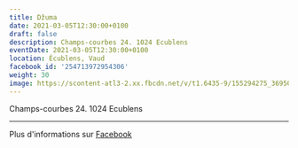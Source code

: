 ```yaml
---
title: Džuma
date: 2021-03-05T12:30:00+0100
draft: false
description: Champs-courbes 24. 1024 Ecublens
eventDate: 2021-03-05T12:30:00+0100
location: Écublens, Vaud
facebook_id: '254713972954306'
weight: 30
image: https://scontent-atl3-2.xx.fbcdn.net/v/t1.6435-9/155294275_3695079563921169_4909597834044538694_n.jpg?_nc_cat=101&ccb=1-7&_nc_sid=9e60e4&_nc_ohc=M4xDH2dF7esQ7kNvwExx-0F&_nc_oc=AdlvIDIhrEXbBcrGWtkfP24KofBNh4_8ay8YxRrlz3W6PGwoJ-JATxu1SI3muf3HXrk&_nc_zt=23&_nc_ht=scontent-atl3-2.xx&edm=ABTKTjYEAAAA&_nc_gid=eYMrwvp243GFc6JURPaclw&oh=00_AfXLuOicgTf5jSP-IyWJ7b02bj0p4zdqLDg5Tn-j73a4BA&oe=68CCAF5B
---
```


Champs-courbes 24. 1024 Ecublens

---

Plus d'informations sur [Facebook](https://facebook.com/events/254713972954306)